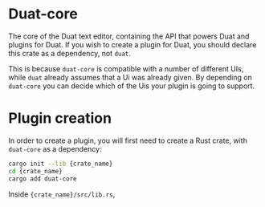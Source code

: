 # Duat-core

The core of the Duat text editor, containing the API that powers Duat and plugins for Duat. If you wish to create a plugin for Duat, you should declare this crate as a dependency, not `duat`.

This is because `duat-core` is compatible with a number of different UIs, while `duat` already assumes that a Ui was already given. By depending on `duat-core` you can decide which of the Uis your plugin is going to support.

# Plugin creation

In order to create a plugin, you will first need to create a Rust crate, with `duat-core` as a dependency:

```sh
cargo init --lib {crate_name}
cd {crate_name}
cargo add duat-core
```

Inside `{crate_name}/src/lib.rs`, 

